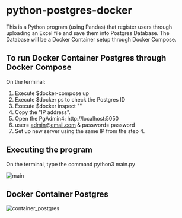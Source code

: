 # python-postgres-docker
This is a Python program (using Pandas) that register users through uploading an Excel file and save them into Postgres Database. The Database will be a Docker Container setup through Docker Compose.

## To run Docker Container Postgres through Docker Compose

On the terminal:

1. Execute $docker-compose up
2. Execute $docker ps to check the Postgres ID
3. Execute $docker inspect "<ID of postgres container>"
4. Copy the "IP address".
5. Open the PgAdmin4: http://localhost:5050
6. user= admin@email.com & password= password
7. Set up new server using the same IP from the step 4.


## Executing the program

On the terminal, type the command python3 main.py

![main](https://user-images.githubusercontent.com/104561536/227084470-848eb0e8-9a3c-4e01-9140-1359c8753cef.png)


## Docker  Container Postgres

![container_postgres](https://user-images.githubusercontent.com/104561536/227084746-86e5f50d-6a72-4dc6-9da3-47004809ca15.png)


